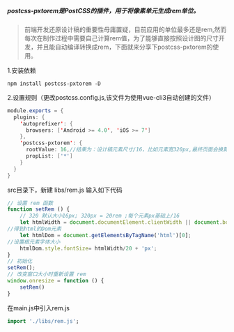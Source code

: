 ##### postcss-pxtorem是PostCSS的插件，用于将像素单元生成rem单位。

> 前端开发还原设计稿的重要性毋庸置疑，目前应用的单位最多还是rem,然而每次在制作过程中需要自己计算rem值，为了能够直接按照设计图的尺寸开发，并且能自动编译转换成rem，下面就来分享下postcss-pxtorem的使用。

1.安装依赖

```undefined
npm install postcss-pxtorem -D
```

2.设置规则（更改postcss.config.js,该文件为使用vue-cli3自动创建的文件）

```java
module.exports = {
  plugins: {
    'autoprefixer': {
      browsers: ['Android >= 4.0', 'iOS >= 7']
    },
    'postcss-pxtorem': {
      rootValue: 16,//结果为：设计稿元素尺寸/16，比如元素宽320px,最终页面会换算成 20rem
      propList: ['*']
    }
  }
}
```

src目录下，新建 libs/rem.js 输入如下代码

```jsx
// 设置 rem 函数
function setRem () {
    // 320 默认大小16px; 320px = 20rem ;每个元素px基础上/16
    let htmlWidth = document.documentElement.clientWidth || document.body.clientWidth;
//得到html的Dom元素
    let htmlDom = document.getElementsByTagName('html')[0];
//设置根元素字体大小
    htmlDom.style.fontSize= htmlWidth/20 + 'px';
}
// 初始化
setRem();
// 改变窗口大小时重新设置 rem
window.onresize = function () {
    setRem()
}
```

在main.js中引入rem.js

```dart
import './libs/rem.js';
```